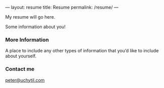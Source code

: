 —
layout: resume
title: Resume
permalink: /resume/
—

My resume will go here. 

Some information about you!

### More Information

A place to include any other types of information that you’d like to include about yourself.

### Contact me

[peter@uchytil.com](mailto:peter@uchytil.com)